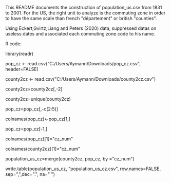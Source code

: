 This README documents the construction of population\_us.csv from 1831
to 2001. For the US, the right unit to analyze is the commuting zone in
order to have the same scale than french "département" or british
"counties".

Using Eckert,Gvirtz,Liang and Peters (2020) data, suppressed datas on
useless dates and associated each commuting zone code to his name.

R code:

library(readr)

pop\_cz \<- read.csv(\"C:/Users/Aymann/Downloads/pop\_cz.csv\",
header=FALSE)

county2cz \<- read.csv(\"C:/Users/Aymann/Downloads/county2cz.csv\")

county2cz=county2cz\[,-2\]

county2cz=unique(county2cz)

pop\_cz=pop\_cz\[,-c(2:5)\]

colnames(pop\_cz)\<-pop\_cz\[1,\]

pop\_cz=pop\_cz\[-1,\]

colnames(pop\_cz)\[1\]=\"cz\_num\"

colnames(county2cz)\[1\]=\"cz\_num\"

population\_us\_cz=merge(county2cz, pop\_cz, by =\"cz\_num\")

write.table(population\_us\_cz, \"population\_us\_cz.csv\",
row.names=FALSE, sep=\",\",dec=\".\", na=\" \")
